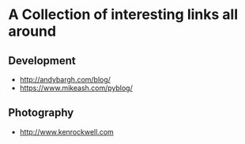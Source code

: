 # A Collection of interesting links all around

## Development

- http://andybargh.com/blog/
- https://www.mikeash.com/pyblog/

## Photography

- http://www.kenrockwell.com
